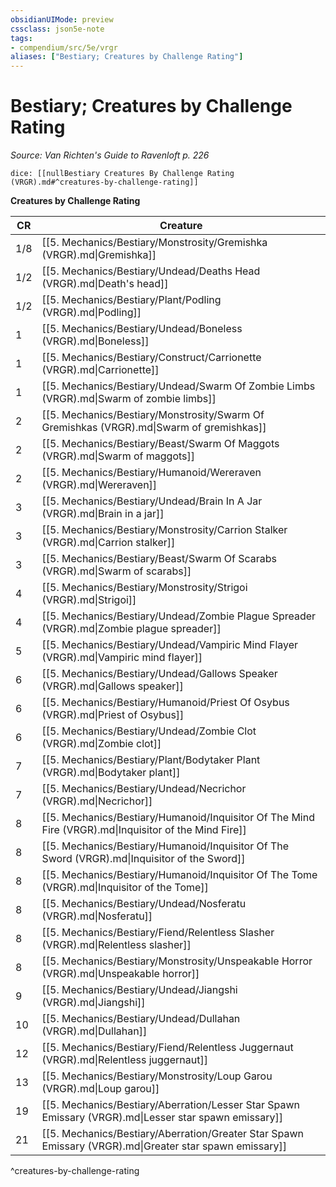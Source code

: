 ```yaml
---
obsidianUIMode: preview
cssclass: json5e-note
tags:
- compendium/src/5e/vrgr
aliases: ["Bestiary; Creatures by Challenge Rating"]
---
```

# Bestiary; Creatures by Challenge Rating
*Source: Van Richten's Guide to Ravenloft p. 226* 

`dice: [[nullBestiary Creatures By Challenge Rating (VRGR).md#^creatures-by-challenge-rating]]`

**Creatures by Challenge Rating**

| CR | Creature |
|----|----------|
| 1/8 | [[5. Mechanics/Bestiary/Monstrosity/Gremishka (VRGR).md\|Gremishka]] |
| 1/2 | [[5. Mechanics/Bestiary/Undead/Deaths Head (VRGR).md\|Death's head]] |
| 1/2 | [[5. Mechanics/Bestiary/Plant/Podling (VRGR).md\|Podling]] |
| 1 | [[5. Mechanics/Bestiary/Undead/Boneless (VRGR).md\|Boneless]] |
| 1 | [[5. Mechanics/Bestiary/Construct/Carrionette (VRGR).md\|Carrionette]] |
| 1 | [[5. Mechanics/Bestiary/Undead/Swarm Of Zombie Limbs (VRGR).md\|Swarm of zombie limbs]] |
| 2 | [[5. Mechanics/Bestiary/Monstrosity/Swarm Of Gremishkas (VRGR).md\|Swarm of gremishkas]] |
| 2 | [[5. Mechanics/Bestiary/Beast/Swarm Of Maggots (VRGR).md\|Swarm of maggots]] |
| 2 | [[5. Mechanics/Bestiary/Humanoid/Wereraven (VRGR).md\|Wereraven]] |
| 3 | [[5. Mechanics/Bestiary/Undead/Brain In A Jar (VRGR).md\|Brain in a jar]] |
| 3 | [[5. Mechanics/Bestiary/Monstrosity/Carrion Stalker (VRGR).md\|Carrion stalker]] |
| 3 | [[5. Mechanics/Bestiary/Beast/Swarm Of Scarabs (VRGR).md\|Swarm of scarabs]] |
| 4 | [[5. Mechanics/Bestiary/Monstrosity/Strigoi (VRGR).md\|Strigoi]] |
| 4 | [[5. Mechanics/Bestiary/Undead/Zombie Plague Spreader (VRGR).md\|Zombie plague spreader]] |
| 5 | [[5. Mechanics/Bestiary/Undead/Vampiric Mind Flayer (VRGR).md\|Vampiric mind flayer]] |
| 6 | [[5. Mechanics/Bestiary/Undead/Gallows Speaker (VRGR).md\|Gallows speaker]] |
| 6 | [[5. Mechanics/Bestiary/Humanoid/Priest Of Osybus (VRGR).md\|Priest of Osybus]] |
| 6 | [[5. Mechanics/Bestiary/Undead/Zombie Clot (VRGR).md\|Zombie clot]] |
| 7 | [[5. Mechanics/Bestiary/Plant/Bodytaker Plant (VRGR).md\|Bodytaker plant]] |
| 7 | [[5. Mechanics/Bestiary/Undead/Necrichor (VRGR).md\|Necrichor]] |
| 8 | [[5. Mechanics/Bestiary/Humanoid/Inquisitor Of The Mind Fire (VRGR).md\|Inquisitor of the Mind Fire]] |
| 8 | [[5. Mechanics/Bestiary/Humanoid/Inquisitor Of The Sword (VRGR).md\|Inquisitor of the Sword]] |
| 8 | [[5. Mechanics/Bestiary/Humanoid/Inquisitor Of The Tome (VRGR).md\|Inquisitor of the Tome]] |
| 8 | [[5. Mechanics/Bestiary/Undead/Nosferatu (VRGR).md\|Nosferatu]] |
| 8 | [[5. Mechanics/Bestiary/Fiend/Relentless Slasher (VRGR).md\|Relentless slasher]] |
| 8 | [[5. Mechanics/Bestiary/Monstrosity/Unspeakable Horror (VRGR).md\|Unspeakable horror]] |
| 9 | [[5. Mechanics/Bestiary/Undead/Jiangshi (VRGR).md\|Jiangshi]] |
| 10 | [[5. Mechanics/Bestiary/Undead/Dullahan (VRGR).md\|Dullahan]] |
| 12 | [[5. Mechanics/Bestiary/Fiend/Relentless Juggernaut (VRGR).md\|Relentless juggernaut]] |
| 13 | [[5. Mechanics/Bestiary/Monstrosity/Loup Garou (VRGR).md\|Loup garou]] |
| 19 | [[5. Mechanics/Bestiary/Aberration/Lesser Star Spawn Emissary (VRGR).md\|Lesser star spawn emissary]] |
| 21 | [[5. Mechanics/Bestiary/Aberration/Greater Star Spawn Emissary (VRGR).md\|Greater star spawn emissary]] |
^creatures-by-challenge-rating